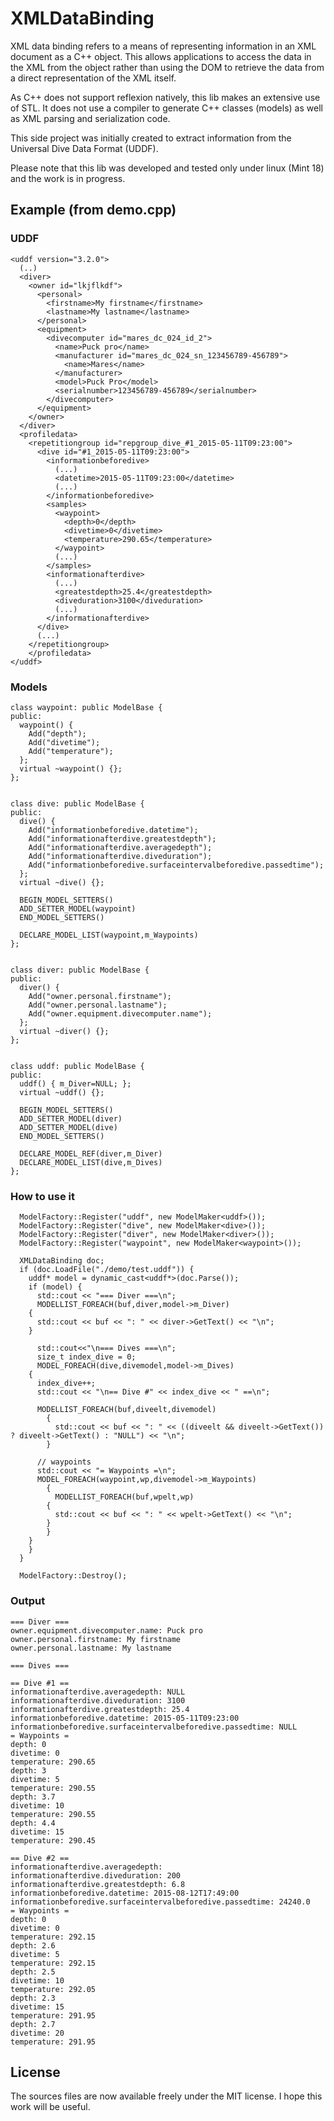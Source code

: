 # XMLDataBinding

XML data binding refers to a means of representing information in an XML document as a C++ object. This allows applications to access the data in the XML from the object rather than using the DOM to retrieve the data from a direct representation of the XML itself.

As C++ does not support reflexion natively, this lib makes an extensive use of STL. It does not use a compiler to generate C++ classes (models) as well as XML parsing and serialization code.

This side project was initially created to extract information from the Universal Dive Data Format (UDDF).

Please note that this lib was developed and tested only under linux (Mint 18) and the work is in progress.

## Example (from demo.cpp)
### UDDF
```
<uddf version="3.2.0">
  (..)
  <diver>
    <owner id="lkjflkdf">
      <personal>
        <firstname>My firstname</firstname>
        <lastname>My lastname</lastname>
      </personal>
      <equipment>
        <divecomputer id="mares_dc_024_id_2">
          <name>Puck pro</name>
          <manufacturer id="mares_dc_024_sn_123456789-456789">
            <name>Mares</name>
          </manufacturer>
          <model>Puck Pro</model>
          <serialnumber>123456789-456789</serialnumber>
        </divecomputer>
      </equipment>
    </owner>
  </diver>
  <profiledata>
    <repetitiongroup id="repgroup_dive_#1_2015-05-11T09:23:00">
      <dive id="#1_2015-05-11T09:23:00">
        <informationbeforedive>
          (...)
          <datetime>2015-05-11T09:23:00</datetime>
          (...)
        </informationbeforedive>
        <samples>
          <waypoint>
            <depth>0</depth>
            <divetime>0</divetime>
            <temperature>290.65</temperature>
          </waypoint>
          (...)
        </samples>
        <informationafterdive>
          (...)
          <greatestdepth>25.4</greatestdepth>
          <diveduration>3100</diveduration>
          (...)
        </informationafterdive>
      </dive>
      (...)
    </repetitiongroup>
    </profiledata>
</uddf>
```

### Models
```
class waypoint: public ModelBase {
public:
  waypoint() {
    Add("depth");
    Add("divetime");
    Add("temperature");
  };
  virtual ~waypoint() {};
};


class dive: public ModelBase {
public:
  dive() {
    Add("informationbeforedive.datetime");
    Add("informationafterdive.greatestdepth");
    Add("informationafterdive.averagedepth");
    Add("informationafterdive.diveduration");
    Add("informationbeforedive.surfaceintervalbeforedive.passedtime");
  };
  virtual ~dive() {};
  
  BEGIN_MODEL_SETTERS()
  ADD_SETTER_MODEL(waypoint)
  END_MODEL_SETTERS()

  DECLARE_MODEL_LIST(waypoint,m_Waypoints)
};


class diver: public ModelBase {
public:
  diver() {
    Add("owner.personal.firstname");
    Add("owner.personal.lastname");
    Add("owner.equipment.divecomputer.name");
  };
  virtual ~diver() {};
};


class uddf: public ModelBase {
public:
  uddf() { m_Diver=NULL; };
  virtual ~uddf() {};

  BEGIN_MODEL_SETTERS()
  ADD_SETTER_MODEL(diver)
  ADD_SETTER_MODEL(dive)
  END_MODEL_SETTERS()

  DECLARE_MODEL_REF(diver,m_Diver)
  DECLARE_MODEL_LIST(dive,m_Dives)
};
```

### How to use it
```
  ModelFactory::Register("uddf", new ModelMaker<uddf>());
  ModelFactory::Register("dive", new ModelMaker<dive>());
  ModelFactory::Register("diver", new ModelMaker<diver>());
  ModelFactory::Register("waypoint", new ModelMaker<waypoint>());

  XMLDataBinding doc;
  if (doc.LoadFile("./demo/test.uddf")) {
    uddf* model = dynamic_cast<uddf*>(doc.Parse());
    if (model) {
      std::cout << "=== Diver ===\n";
      MODELLIST_FOREACH(buf,diver,model->m_Diver)
	{
	  std::cout << buf << ": " << diver->GetText() << "\n";
	}

      std::cout<<"\n=== Dives ===\n";
      size_t index_dive = 0;
      MODEL_FOREACH(dive,divemodel,model->m_Dives)
	{
	  index_dive++;
	  std::cout << "\n== Dive #" << index_dive << " ==\n";

	  MODELLIST_FOREACH(buf,diveelt,divemodel)
	    {
	      std::cout << buf << ": " << ((diveelt && diveelt->GetText()) ? diveelt->GetText() : "NULL") << "\n";
	    }

	  // waypoints
	  std::cout << "= Waypoints =\n";
	  MODEL_FOREACH(waypoint,wp,divemodel->m_Waypoints)
	    {
	      MODELLIST_FOREACH(buf,wpelt,wp)
		{
		  std::cout << buf << ": " << wpelt->GetText() << "\n";
		}
	    }
	}
    }
  }

  ModelFactory::Destroy();
```
### Output
```
=== Diver ===
owner.equipment.divecomputer.name: Puck pro
owner.personal.firstname: My firstname
owner.personal.lastname: My lastname

=== Dives ===

== Dive #1 ==
informationafterdive.averagedepth: NULL
informationafterdive.diveduration: 3100
informationafterdive.greatestdepth: 25.4
informationbeforedive.datetime: 2015-05-11T09:23:00
informationbeforedive.surfaceintervalbeforedive.passedtime: NULL
= Waypoints =
depth: 0
divetime: 0
temperature: 290.65
depth: 3
divetime: 5
temperature: 290.55
depth: 3.7
divetime: 10
temperature: 290.55
depth: 4.4
divetime: 15
temperature: 290.45

== Dive #2 ==
informationafterdive.averagedepth: 
informationafterdive.diveduration: 200
informationafterdive.greatestdepth: 6.8
informationbeforedive.datetime: 2015-08-12T17:49:00
informationbeforedive.surfaceintervalbeforedive.passedtime: 24240.0
= Waypoints =
depth: 0
divetime: 0
temperature: 292.15
depth: 2.6
divetime: 5
temperature: 292.15
depth: 2.5
divetime: 10
temperature: 292.05
depth: 2.3
divetime: 15
temperature: 291.95
depth: 2.7
divetime: 20
temperature: 291.95
```

## License
The sources files are now available freely under the MIT license. I hope this work will be useful.
